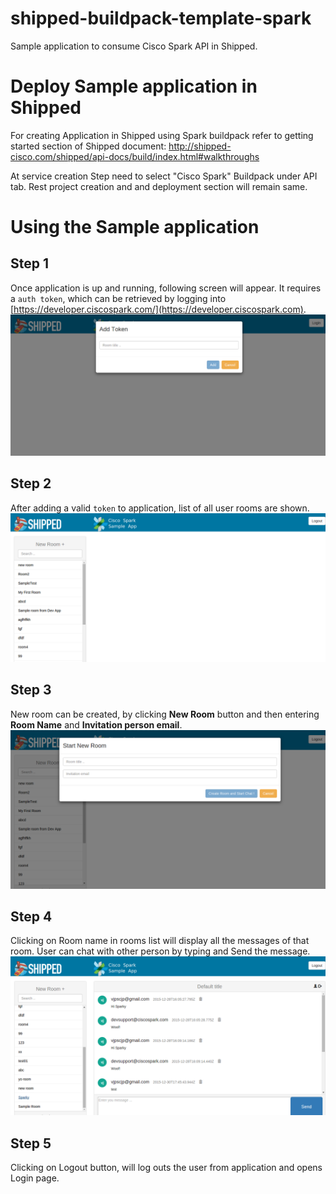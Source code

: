 # shipped-buildpack-template-spark

Sample application to consume Cisco Spark API in Shipped.

# Deploy Sample application in Shipped
For creating Application in Shipped using Spark buildpack refer to getting started section of Shipped document: http://shipped-cisco.com/shipped/api-docs/build/index.html#walkthroughs

At service creation Step need to select "Cisco Spark" Buildpack under API tab. Rest project creation and and deployment section will remain same.

# Using the Sample application

## Step 1
Once application is up and running, following screen will appear. It requires a `auth token`, which can be retrieved by logging into [https://developer.ciscospark.com/](https://developer.ciscospark.com).  
![Login](https://raw.githubusercontent.com/CiscoCloud/shipped-buildpack-template-spark/master/images/login.png?token=ALeq8C4Qj64BNmJ8tL2TDQ247m3-Wx8Tks5Wp8IVwA%3D%3D)

## Step 2
After adding a valid `token` to application, list of all user rooms are shown.
![Home](https://raw.githubusercontent.com/CiscoCloud/shipped-buildpack-template-spark/master/images/home.png?token=ALeq8C4Qj64BNmJ8tL2TDQ247m3-Wx8Tks5Wp8IVwA%3D%3D)

## Step 3
New room can be created, by clicking **New Room** button and then entering **Room Name** and **Invitation person email**.  
![New Room](https://raw.githubusercontent.com/CiscoCloud/shipped-buildpack-template-spark/master/images/new-room.png?token=ALeq8C4Qj64BNmJ8tL2TDQ247m3-Wx8Tks5Wp8IVwA%3D%3D)

## Step 4
Clicking on Room name in rooms list will display all the messages of that room. User can chat with other person by typing and Send the message.  
![Messages](https://raw.githubusercontent.com/CiscoCloud/shipped-buildpack-template-spark/master/images/messages.png?token=ALeq8C4Qj64BNmJ8tL2TDQ247m3-Wx8Tks5Wp8IVwA%3D%3D)

## Step 5
Clicking on Logout button, will log outs the user from application and opens Login page.
